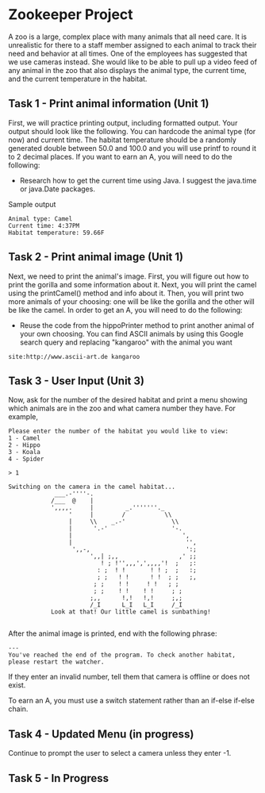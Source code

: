 # Zookeeper Project
A zoo is a large, complex place with many animals that all need care. It is unrealistic for there to a staff member assigned to each animal to track their need and behavior at all times. One of the employees has suggested that we use cameras instead. She would like to be able to pull up a video feed of any animal in the zoo that also displays the animal type, the current time, and the current temperature in the habitat.

## Task 1 - Print animal information (Unit 1)

First, we will practice printing output, including formatted output. Your output should look like the following. You can hardcode the animal type (for now) and current time. The habitat temperature should be a randomly generated double between 50.0 and 100.0 and you will use printf to round it to 2 decimal places. If you want to earn an A, you will need to do the following:
* Research how to get the current time using Java. I suggest the java.time or java.Date packages. 

Sample output
```
Animal type: Camel
Current time: 4:37PM
Habitat temperature: 59.66F
```

## Task 2 - Print animal image (Unit 1)
Next, we need to print the animal's image. First, you will figure out how to print the gorilla and some information about it. Next, you will print the camel using the printCamel() method and info about it. Then, you will print two more animals of your choosing: one will be like the gorilla and the other will be like the camel.
In order to get an A, you will need to do the following: 
* Reuse the code from the hippoPrinter method to print another animal of your own choosing. You can find ASCII animals by using this Google search query and replacing "kangaroo" with the animal you want
```
site:http://www.ascii-art.de kangaroo
```

## Task 3 - User Input (Unit 3)

Now, ask for the number of the desired habitat and print a menu showing which animals are in the zoo and what camera number they have. For example, 

```
Please enter the number of the habitat you would like to view:
1 - Camel
2 - Hippo
3 - Koala
4 - Spider

> 1

Switching on the camera in the camel habitat...
             ___.-''''-.
            /___  @    |
            ',,,,.     |         _.'''''''._
                 '     |        /           \\
                 |     \\    _.-'             \\
                 |      '.-'                  '-.
                 |                               ',
                 |                                '',
                  ',,-,                           ':;
                       ',,| ;,,                 ,' ;;
                          ! ; !'',,,',',,,,'!  ;   ;:
                         : ;  ! !       ! ! ;  ;   :;
                         ; ;   ! !      ! !  ; ;   ;,
                        ; ;    ! !     ! !   ; ;
                        ; ;    ! !    ! !     ; ;
                       ;,,      !,!   !,!     ;,;
                       /_I      L_I   L_I     /_I
            Look at that! Our little camel is sunbathing!


```
After the animal image is printed, end with the following phrase:

```
---
You've reached the end of the program. To check another habitat, please restart the watcher.
```
If they enter an invalid number, tell them that camera is offline or does not exist.

To earn an A, you must use a switch statement rather than an if-else if-else chain.

## Task 4 - Updated Menu (in progress)

Continue to prompt the user to select a camera unless they enter -1.

## Task 5 - In Progress

